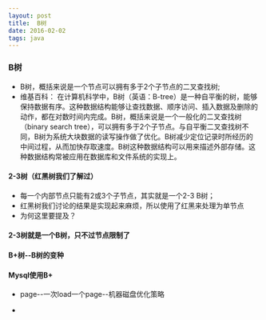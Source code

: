 ```yaml
---
layout: post
title:  B树
date: 2016-02-02
tags: java
---
```


### B树
- B树，概括来说是一个节点可以拥有多于2个子节点的二叉查找树;
- 维基百科：
  在计算机科学中，B树（英语：B-tree）是一种自平衡的树，能够保持数据有序。这种数据结构能够让查找数据、顺序访问、插入数据及删除的动作，都在对数时间内完成。B树，概括来说是一个一般化的二叉查找树（binary search tree），可以拥有多于2个子节点。与自平衡二叉查找树不同，B树为系统大块数据的读写操作做了优化。B树减少定位记录时所经历的中间过程，从而加快存取速度。B树这种数据结构可以用来描述外部存储。这种数据结构常被应用在数据库和文件系统的实现上。

#### 2-3树（红黑树我们了解过）
- 每一个内部节点只能有2或3个子节点，其实就是一个2-3 B树；
- 红黑树我们讨论的结果是实现起来麻烦，所以使用了红黑来处理为单节点
- 为何这里要提及？

#### 2-3树就是一个B树，只不过节点限制了

#### B+树--B树的变种

#### Mysql使用B+
- page--一次load一个page--机器磁盘优化策略

-
